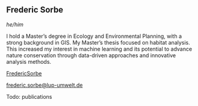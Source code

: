 ## Frederic Sorbe
*he/him*

I hold a Master’s degree in Ecology and Environmental Planning, with a strong background in GIS. My Master’s thesis focused on habitat analysis. This increased my interest in machine learning and its potential to advance nature conservation through data-driven approaches and innovative analysis methods.

<i class="fa-brands fa-github"></i> [FredericSorbe](https://github.com/FredericSorbe)

<i class="fa-solid fa-envelope"></i> [frederic.sorbe@lup-umwelt.de](mailto:frederic.sorbe@lup-umwelt.de)

Todo: publications

